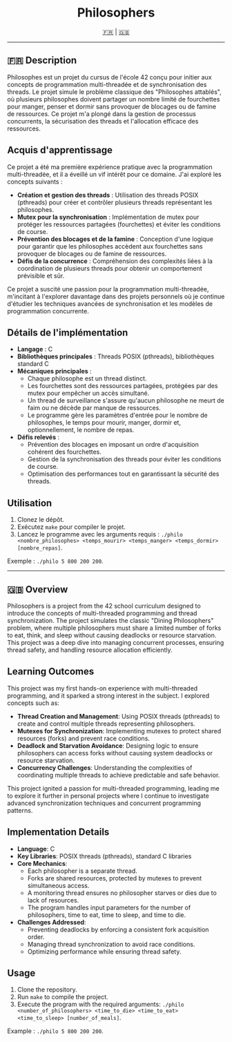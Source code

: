 <h1 align="center">Philosophers</h1>

<p align="center">
  <a href="#explication-fr">🇫🇷</a> | <a href="#explanation-en">🇬🇧</a>
</p>

---

## <a name="explication-fr"></a>🇫🇷 Description
Philosophes est un projet du cursus de l'école 42 conçu pour initier aux concepts de programmation multi-threadée et de synchronisation des threads. Le projet simule le problème classique des "Philosophes attablés", où plusieurs philosophes doivent partager un nombre limité de fourchettes pour manger, penser et dormir sans provoquer de blocages ou de famine de ressources. Ce projet m'a plongé dans la gestion de processus concurrents, la sécurisation des threads et l'allocation efficace des ressources.

## Acquis d'apprentissage
Ce projet a été ma première expérience pratique avec la programmation multi-threadée, et il a éveillé un vif intérêt pour ce domaine. J'ai exploré les concepts suivants :
- **Création et gestion des threads** : Utilisation des threads POSIX (pthreads) pour créer et contrôler plusieurs threads représentant les philosophes.
- **Mutex pour la synchronisation** : Implémentation de mutex pour protéger les ressources partagées (fourchettes) et éviter les conditions de course.
- **Prévention des blocages et de la famine** : Conception d'une logique pour garantir que les philosophes accèdent aux fourchettes sans provoquer de blocages ou de famine de ressources.
- **Défis de la concurrence** : Compréhension des complexités liées à la coordination de plusieurs threads pour obtenir un comportement prévisible et sûr.

Ce projet a suscité une passion pour la programmation multi-threadée, m'incitant à l'explorer davantage dans des projets personnels où je continue d'étudier les techniques avancées de synchronisation et les modèles de programmation concurrente.

## Détails de l'implémentation
- **Langage** : C
- **Bibliothèques principales** : Threads POSIX (pthreads), bibliothèques standard C
- **Mécaniques principales** :
  - Chaque philosophe est un thread distinct.
  - Les fourchettes sont des ressources partagées, protégées par des mutex pour empêcher un accès simultané.
  - Un thread de surveillance s'assure qu'aucun philosophe ne meurt de faim ou ne décède par manque de ressources.
  - Le programme gère les paramètres d'entrée pour le nombre de philosophes, le temps pour mourir, manger, dormir et, optionnellement, le nombre de repas.
- **Défis relevés** :
  - Prévention des blocages en imposant un ordre d'acquisition cohérent des fourchettes.
  - Gestion de la synchronisation des threads pour éviter les conditions de course.
  - Optimisation des performances tout en garantissant la sécurité des threads.

## Utilisation
1. Clonez le dépôt.
2. Exécutez `make` pour compiler le projet.
3. Lancez le programme avec les arguments requis : `./philo <nombre_philosophes> <temps_mourir> <temps_manger> <temps_dormir> [nombre_repas]`.

Exemple : `./philo 5 800 200 200`.

---

## <a name="explanation-en"></a>🇬🇧 Overview
Philosophers is a project from the 42 school curriculum designed to introduce the concepts of multi-threaded programming and thread synchronization. The project simulates the classic "Dining Philosophers" problem, where multiple philosophers must share a limited number of forks to eat, think, and sleep without causing deadlocks or resource starvation. This project was a deep dive into managing concurrent processes, ensuring thread safety, and handling resource allocation efficiently.

## Learning Outcomes
This project was my first hands-on experience with multi-threaded programming, and it sparked a strong interest in the subject. I explored concepts such as:
- **Thread Creation and Management**: Using POSIX threads (pthreads) to create and control multiple threads representing philosophers.
- **Mutexes for Synchronization**: Implementing mutexes to protect shared resources (forks) and prevent race conditions.
- **Deadlock and Starvation Avoidance**: Designing logic to ensure philosophers can access forks without causing system deadlocks or resource starvation.
- **Concurrency Challenges**: Understanding the complexities of coordinating multiple threads to achieve predictable and safe behavior.

This project ignited a passion for multi-threaded programming, leading me to explore it further in personal projects where I continue to investigate advanced synchronization techniques and concurrent programming patterns.

## Implementation Details
- **Language**: C
- **Key Libraries**: POSIX threads (pthreads), standard C libraries
- **Core Mechanics**:
  - Each philosopher is a separate thread.
  - Forks are shared resources, protected by mutexes to prevent simultaneous access.
  - A monitoring thread ensures no philosopher starves or dies due to lack of resources.
  - The program handles input parameters for the number of philosophers, time to eat, time to sleep, and time to die.
- **Challenges Addressed**:
  - Preventing deadlocks by enforcing a consistent fork acquisition order.
  - Managing thread synchronization to avoid race conditions.
  - Optimizing performance while ensuring thread safety.

## Usage
1. Clone the repository.
2. Run `make` to compile the project.
3. Execute the program with the required arguments: `./philo <number_of_philosophers> <time_to_die> <time_to_eat> <time_to_sleep> [number_of_meals]`.

Example : `./philo 5 800 200 200`.
